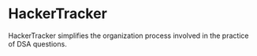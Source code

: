 # HackerTracker
HackerTracker simplifies the organization process involved in the practice of DSA questions.
